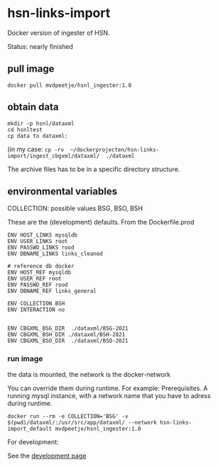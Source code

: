 # hsn-links-import

Docker version of ingester of HSN. 

Status: nearly finished

## pull image

    docker pull mvdpeetje/hsnl_ingester:1.0

## obtain data

```
mkdir -p hsnl/dataxml
cd hsnltest
cp data to dataxml:
```

(in my case: `cp -rv  ~/dockerprojecten/hsn-links-import/ingest_cbgxml/dataxml/  ./dataxml`

The archive files has to be in a specific directory structure.


## environmental variables

COLLECTION: possible values BSG, BSO, BSH

These are the (development) defaults. From the Dockerfile.prod

```
ENV HOST_LINKS mysqldb
ENV USER_LINKS root
ENV PASSWD_LINKS rood
ENV DBNAME_LINKS links_cleaned

# reference db docker
ENV HOST_REF mysqldb
ENV USER_REF root
ENV PASSWD_REF rood
ENV DBNAME_REF links_general

ENV COLLECTION BSH
ENV INTERACTION no


ENV CBGXML_BSG_DIR  ./dataxml/BSG-2021
ENV CBGXML_BSH_DIR ./dataxml/BSH-2021
ENV CBGXML_BSO_DIR  ./dataxml/BSO-2021

```

### run image

the data is mounted, the network is the docker-network  

You can override them during runtime. For example:
Prerequisites. A running mysql instance, with a network name that you have to adress during runtime.


    docker run --rm -e COLLECTION='BSG' -v $(pwd)/dataxml/:/usr/src/app/dataxml/ --network hsn-links-import_default mvdpeetje/hsnl_ingester:1.0


For development:

See the [development page](https://github.com/knaw-huc/hsn-links-import/blob/main/DEVELOPMENT.md)